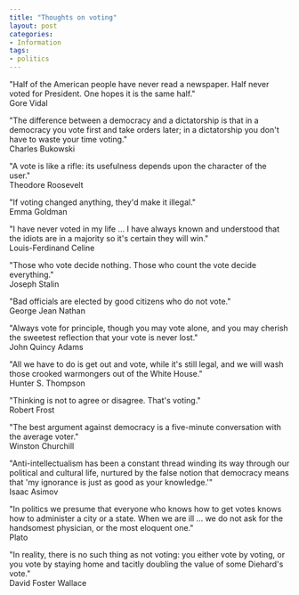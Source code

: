 ```yaml
---
title: "Thoughts on voting"
layout: post
categories:
- Information
tags:
- politics
---
```


"Half of the American people have never read a newspaper. Half never voted for President. One hopes it is the same half."  
Gore Vidal  
  
"The difference between a democracy and a dictatorship is that in a democracy you vote first and take orders later; in a dictatorship you don't have to waste your time voting."  
Charles Bukowski

"A vote is like a rifle: its usefulness depends upon the character of the user."  
Theodore Roosevelt

"If voting changed anything, they'd make it illegal."  
Emma Goldman

"I have never voted in my life ... I have always known and understood that the idiots are in a majority so it's certain they will win."  
Louis-Ferdinand Celine

"Those who vote decide nothing. Those who count the vote decide everything."  
Joseph Stalin

"Bad officials are elected by good citizens who do not vote."  
George Jean Nathan

"Always vote for principle, though you may vote alone, and you may cherish the sweetest reflection that your vote is never lost."  
John Quincy Adams

"All we have to do is get out and vote, while it's still legal, and we will wash those crooked warmongers out of the White House."  
Hunter S. Thompson

"Thinking is not to agree or disagree. That's voting."  
Robert Frost

"The best argument against democracy is a five-minute conversation with the average voter."  
Winston Churchill

"Anti-intellectualism has been a constant thread winding its way through our political and cultural life, nurtured by the false notion that democracy means that 'my ignorance is just as good as your knowledge.'"  
Isaac Asimov

"In politics we presume that everyone who knows how to get votes knows how to administer a city or a state. When we are ill ... we do not ask for the handsomest physician, or the most eloquent one."  
Plato

"In reality, there is no such thing as not voting: you either vote by voting, or you vote by staying home and tacitly doubling the value of some Diehard's vote."  
David Foster Wallace